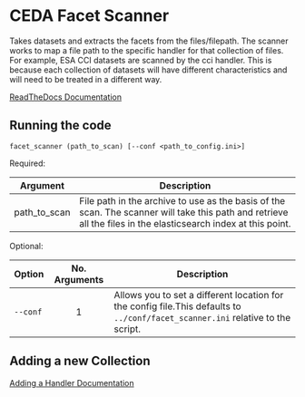 # CEDA Facet Scanner

Takes datasets and extracts the facets from the files/filepath.
The scanner works to map a file path to the specific handler for that collection of files. For example, ESA CCI datasets are scanned by the cci handler. This is because each collection of datasets will have different characteristics and will need to be treated in a different way.

[ReadTheDocs Documentation](https://facet-scanner.readthedocs.io/en/latest/index.html)


## Running the code

`facet_scanner (path_to_scan) [--conf <path_to_config.ini>]`

Required:

| Argument   | Description |
| ------------ | ------------ |
| path_to_scan | File path in the archive to use as the basis of the scan. The scanner will take this path and retrieve all the files in the elasticsearch index at this point. |



Optional:

| Option   | No. Arguments | Description |
| -------- | :-------------------: | ------ |
| `--conf` | 1                   | Allows you to set a different location for the config file.This defaults to `../conf/facet_scanner.ini` relative to the script. |


## Adding a new Collection

[Adding a Handler Documentation](https://facet-scanner.readthedocs.io/en/latest/adding_a_handler.html)
